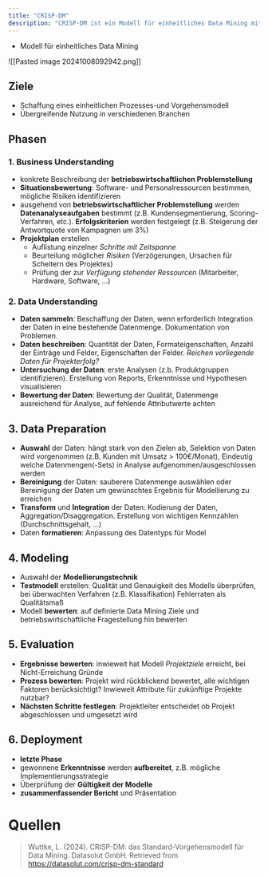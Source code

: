 ```yaml
---
title: "CRISP-DM"
description: "CRISP-DM ist ein Modell für einheitliches Data Mining mit Phasen wie Business Understanding, Data Understanding, Data Preparation, Modeling, Evaluation und Deployment. Ziele sind Schaffung eines einheitlichen Prozesses und übergreifende Nutzung. Es beschreibt den Ablauf von der Problemstellung bis zur Umsetzung der Erkenntnisse."
---
```


- Modell für einheitliches Data Mining

![[Pasted image 20241008092942.png]]

## Ziele
- Schaffung eines einheitlichen Prozesses-und Vorgehensmodell
- Übergreifende Nutzung in verschiedenen Branchen

## Phasen

### 1. Business Understanding
- konkrete Beschreibung der **betriebswirtschaftlichen Problemstellung**
- **Situationsbewertung**: Software- und Personalressourcen bestimmen, mögliche Risiken identifizieren
- ausgehend von **betriebswirtschaftlicher Problemstellung** werden **Datenanalyseaufgaben** bestimmt (z.B. Kundensegmentierung, Scoring-Verfahren, etc.). **Erfolgskriterien** werden festgelegt (z.B. Steigerung der Antwortquote von Kampagnen um 3%) 
- **Projektplan** erstellen
	- Auflistung einzelner *Schritte mit Zeitspanne*
	- Beurteilung möglicher *Risiken* (Verzögerungen, Ursachen für Scheitern des Projektes)
	- Prüfung der zur *Verfügung stehender Ressourcen* (Mitarbeiter, Hardware, Software, ...)
### 2. Data Understanding
- **Daten sammeln**: Beschaffung der Daten, wenn erforderlich Integration der Daten in eine bestehende Datenmenge. Dokumentation von Problemen. 
- **Daten beschreiben**: Quantität der Daten, Formateigenschaften, Anzahl der Einträge und Felder, Eigenschaften der Felder. *Reichen vorliegende Daten für Projekterfolg?*
- **Untersuchung der Daten**: erste Analysen (z.b. Produktgruppen identifizieren). Erstellung von Reports, Erkenntnisse und Hypothesen visualisieren
- **Bewertung der Daten**: Bewertung der Qualität, Datenmenge ausreichend für Analyse, auf fehlende Attributwerte achten

## 3. Data Preparation
- **Auswahl** der Daten: hängt stark von den Zielen ab, Selektion von Daten wird vorgenommen (z.B. Kunden mit Umsatz > 100€/Monat), Eindeutig welche Datenmengen(-Sets) in Analyse aufgenommen/ausgeschlossen werden
- **Bereinigung** der Daten: sauberere Datenmenge auswählen oder Bereinigung der Daten um gewünschtes Ergebnis für Modellierung zu erreichen
- **Transform** und **Integration** der Daten: Kodierung der Daten, Aggregation/Disaggregation. Erstellung von wichtigen Kennzahlen (Durchschnittsgehalt, ...)
- Daten **formatieren**: Anpassung des Datentyps für Model

## 4. Modeling
- Auswahl der **Modellierungstechnik**
- **Testmodell** erstellen: Qualität und Genauigkeit des Modells überprüfen, bei überwachten Verfahren (z.B. Klassifikation) Fehlerraten als Qualitätsmaß
- Modell **bewerten**: auf definierte Data Mining Ziele und betriebswirtschaftliche Fragestellung hin bewerten  

## 5. Evaluation
- **Ergebnisse bewerten**: inwieweit hat Modell *Projektziele* erreicht, bei Nicht-Erreichung Gründe
- **Prozess bewerten**: Projekt wird rückblickend bewertet, alle wichtigen Faktoren berücksichtigt? Inwieweit Attribute für zukünftige Projekte nutzbar?
- **Nächsten Schritte festlegen**: Projektleiter entscheidet ob Projekt abgeschlossen und umgesetzt wird

## 6. Deployment
- **letzte Phase**
- gewonnene **Erkenntnisse** werden **aufbereitet**, z.B. mögliche Implementierungsstrategie
- Überprüfung der **Gültigkeit der Modelle**
- **zusammenfassender Bericht** und Präsentation

# Quellen

> Wuttke, L. (2024). CRISP-DM: das Standard-Vorgehensmodell für Data Mining. Datasolut GmbH. Retrieved from https://datasolut.com/crisp-dm-standard